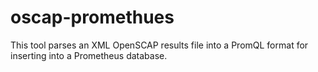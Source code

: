 # oscap-promethues

This tool parses an XML OpenSCAP results file into a PromQL format for inserting into a Prometheus database.
